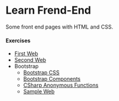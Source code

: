 # Learn Frend-End
Some front end pages with HTML and CSS.

#### Exercises
* [First Web](/exercise/web1/index.html)
* [Second Web](/exercise/web2/index.html)
* Bootstrap
  * [Bootstrap CSS](/exercise/Bootstrap-CSS/index.html)
  * [Bootstrap Components](/exercise/Bootstrap-CSS/Bootstrap-Components.html)
  * [CSharp Anonymous Functions](/exercise/Bootstrap-CSS/CSharp_Lambda.html)
  * [Sample Web](/exercise/Bootstrap_sample/index.html)

